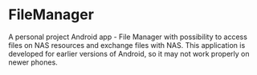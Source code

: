 # FileManager
A personal project Android app - File Manager with possibility to access files on NAS resources and exchange files with NAS.
This application is developed for earlier versions of Android, so it may not work properly on newer phones.
